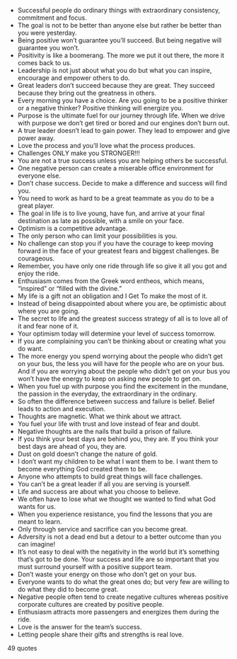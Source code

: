  - Successful people do ordinary things with extraordinary consistency, commitment and focus.
 - The goal is not to be better than anyone else but rather be better than you were yesterday.
 - Being positive won’t guarantee you’ll succeed. But being negative will guarantee you won’t.
 - Positivity is like a boomerang. The more we put it out there, the more it comes back to us.
 - Leadership is not just about what you do but what you can inspire, encourage and empower others to do.
 - Great leaders don’t succeed because they are great. They succeed because they bring out the greatness in others.
 - Every morning you have a choice. Are you going to be a positive thinker or a negative thinker? Positive thinking will energize you.
 - Purpose is the ultimate fuel for our journey through life. When we drive with purpose we don’t get tired or bored and our engines don’t burn out.
 - A true leader doesn’t lead to gain power. They lead to empower and give power away.
 - Love the process and you’ll love what the process produces.
 - Challenges ONLY make you STRONGER!!!
 - You are not a true success unless you are helping others be successful.
 - One negative person can create a miserable office environment for everyone else.
 - Don’t chase success. Decide to make a difference and success will find you.
 - You need to work as hard to be a great teammate as you do to be a great player.
 - The goal in life is to live young, have fun, and arrive at your final destination as late as possible, with a smile on your face.
 - Optimism is a competitive advantage.
 - The only person who can limit your possibilities is you.
 - No challenge can stop you if you have the courage to keep moving forward in the face of your greatest fears and biggest challenges. Be courageous.
 - Remember, you have only one ride through life so give it all you got and enjoy the ride.
 - Enthusiasm comes from the Greek word entheos, which means, “inspired” or “filled with the divine.”
 - My life is a gift not an obligation and I Get To make the most of it.
 - Instead of being disappointed about where you are, be optimistic about where you are going.
 - The secret to life and the greatest success strategy of all is to love all of it and fear none of it.
 - Your optimism today will determine your level of success tomorrow.
 - If you are complaining you can’t be thinking about or creating what you do want.
 - The more energy you spend worrying about the people who didn’t get on your bus, the less you will have for the people who are on your bus. And if you are worrying about the people who didn’t get on your bus you won’t have the energy to keep on asking new people to get on.
 - When you fuel up with purpose you find the excitement in the mundane, the passion in the everyday, the extraordinary in the ordinary.
 - So often the difference between success and failure is belief. Belief leads to action and execution.
 - Thoughts are magnetic. What we think about we attract.
 - You fuel your life with trust and love instead of fear and doubt.
 - Negative thoughts are the nails that build a prison of failure.
 - If you think your best days are behind you, they are. If you think your best days are ahead of you, they are.
 - Dust on gold doesn’t change the nature of gold.
 - I don’t want my children to be what I want them to be. I want them to become everything God created them to be.
 - Anyone who attempts to build great things will face challenges.
 - You can’t be a great leader if all you are serving is yourself.
 - Life and success are about what you choose to believe.
 - We often have to lose what we thought we wanted to find what God wants for us.
 - When you experience resistance, you find the lessons that you are meant to learn.
 - Only through service and sacrifice can you become great.
 - Adversity is not a dead end but a detour to a better outcome than you can imagine!
 - It’s not easy to deal with the negativity in the world but it’s something that’s got to be done. Your success and life are so important that you must surround yourself with a positive support team.
 - Don’t waste your energy on those who don’t get on your bus.
 - Everyone wants to do what the great ones do; but very few are willing to do what they did to become great.
 - Negative people often tend to create negative cultures whereas positive corporate cultures are created by positive people.
 - Enthusiasm attracts more passengers and energizes them during the ride.
 - Love is the answer for the team’s success.
 - Letting people share their gifts and strengths is real love.

49 quotes